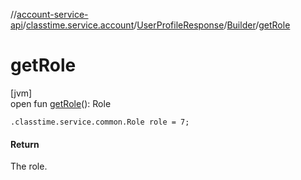 //[account-service-api](../../../../index.md)/[classtime.service.account](../../index.md)/[UserProfileResponse](../index.md)/[Builder](index.md)/[getRole](get-role.md)

# getRole

[jvm]\
open fun [getRole](get-role.md)(): Role

`.classtime.service.common.Role role = 7;`

#### Return

The role.
